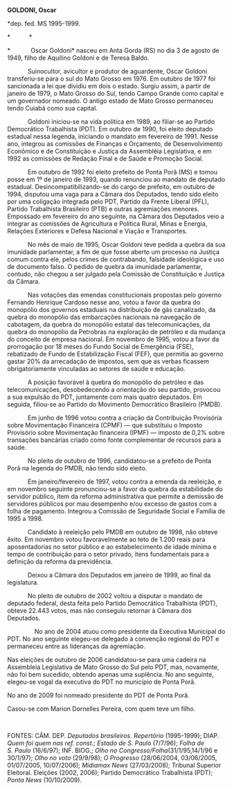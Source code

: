**GOLDONI, Oscar**

\*dep. fed. MS 1995-1999.

*           *

*            Oscar Goldoni* nasceu em Anta Gorda (RS) no dia 3 de agosto
de 1949, filho de Aquilino Goldoni e de Teresa Baldo.

            Suinocultor, avicultor e produtor de aguardente, Oscar
Goldoni transferiu-se para o sul do Mato Grosso em 1976. Em outubro de
1977 foi sancionada a lei que dividiu em dois o estado. Surgiu assim, a
partir de janeiro de 1979, o Mato Grosso do Sul, tendo Campo Grande como
capital e um governador nomeado. O antigo estado de Mato Grosso
permaneceu tendo Cuiabá como sua capital.

            Goldoni iniciou-se na vida política em 1989, ao filiar-se ao
Partido Democrático Trabalhista (PDT). Em outubro de 1990, foi eleito
deputado estadual nessa legenda, iniciando o mandato em fevereiro de
1991. Nesse ano, integrou as comissões de Finanças e Orçamento, de
Desenvolvimento Econômico e de Constituição e Justiça da Assembléia
Legislativa, e em 1992 as comissões de Redação Final e de Saúde e
Promoção Social.

            Em outubro de 1992 foi eleito prefeito de Ponta Porã (MS) e
tomou posse em 1º de janeiro de 1993, quando renunciou ao mandato de
deputado estadual. Desincompatibilizando-se do cargo de prefeito, em
outubro de 1994, disputou uma vaga para a Câmara dos Deputados, tendo
sido eleito por uma coligação integrada pelo PDT, Partido da Frente
Liberal (PFL), Partido Trabalhista Brasileiro (PTB) e outras agremiações
menores. Empossado em fevereiro do ano seguinte, na Câmara dos Deputados
veio a integrar as comissões de Agricultura e Política Rural, Minas e
Energia, Relações Exteriores e Defesa Nacional e Viação e Transportes.

            No mês de maio de 1995, Oscar Goldoni teve pedida a quebra
da sua imunidade parlamentar, a fim de que fosse aberto um processo na
Justiça comum contra ele, pelos crimes de contrabando, falsidade
ideológica e uso de documento falso. O pedido de quebra da imunidade
parlamentar, contudo, não chegou a ser julgado pela Comissão de
Constituição e Justiça da Câmara.

            Nas votações das emendas constitucionais propostas pelo
governo Fernando Henrique Cardoso nesse ano, votou a favor da quebra do
monopólio dos governos estaduais na distribuição de gás canalizado, da
quebra do monopólio das embarcações nacionais na navegação de cabotagem,
da quebra do monopólio estatal das telecomunicações, da quebra do
monopólio da Petrobras na exploração de petróleo e da mudança do
conceito de empresa nacional. Em novembro de 1995, votou a favor da
prorrogação por 18 meses do Fundo Social de Emergência (FSE), rebatizado
de Fundo de Estabilização Fiscal (FEF), que permitia ao governo gastar
20% da arrecadação de impostos, sem que as verbas ficassem
obrigatoriamente vinculadas ao setores de saúde e educação.

            A posição favorável à quebra do monopólio do petróleo e das
telecomunicações, desobedecendo a orientação do seu partido, provocou a
sua expulsão do PDT, juntamente com mais quatro deputados. Em seguida,
filiou-se ao Partido do Movimento Democrático Brasileiro (PMDB).

            Em junho de 1996 votou contra a criação da Contribuição
Provisória sobre Movimentação Financeira (CPMF) — que substituiu o
Imposto Provisório sobre Movimentação financeira (IPMF) — imposto de
0,2% sobre transações bancárias criado como fonte complementar de
recursos para a saúde.

            No pleito de outubro de 1996, candidatou-se a prefeito de
Ponta Porã na legenda do PMDB, não tendo sido eleito.

            Em janeiro/fevereiro de 1997, votou contra a emenda da
reeleição, e em novembro seguinte pronunciou-se a favor da quebra da
estabilidade do servidor público, item da reforma administrativa que
permite a demissão de servidores públicos por mau desempenho e/ou
excesso de gastos com a folha de pagamento. Integrou a Comissão de
Seguridade Social e Família de 1995 a 1998.

            Candidato à reeleição pelo PMDB em outubro de 1998, não
obteve êxito. Em novembro votou favoravelmente ao teto de 1.200 reais
para aposentadorias no setor público e ao estabelecimento de idade
mínima e tempo de contribuição para o setor privado, itens fundamentais
para a definição da reforma da previdência.

            Deixou a Câmara dos Deputados em janeiro de 1999, ao final
da legislatura.

            No pleito de outubro de 2002 voltou a disputar o mandato de
deputado federal, desta feita pelo Partido Democrático Trabalhista
(PDT), obteve 22.443 votos, mas não conseguiu retornar à Câmara dos
Deputados.

                No ano de 2004 atuou como presidente da Executiva
Municipal do PDT. No ano seguinte elegeu-se delegado à convenção
regional do PDT e permaneceu entre as lideranças da agremiação.

Nas eleições de outubro de 2006 candidatou-se para uma cadeira na
Assembleia Legislativa de Mato Grosso do Sul pelo PDT, mas, novamente,
não foi bem sucedido, obtendo apenas uma suplência. No ano seguinte,
elegeu-se vogal da executiva do PDT no município de Ponta Porã.

No ano de 2009 foi nomeado presidente do PDT de Ponta Porã.

Casou-se com Marion Dornelles Pereira, com quem teve um filho.

 

FONTES: CÂM. DEP. *Deputados brasileiros. Repertório* (1995-1999); DIAP.
*Quem foi quem nas ref. const.*; *Estado de S. Paulo* (7/7/96); *Folha
de S. Paulo* (16/6/97); INF. BIOG.; *Olho no
Congresso/Folha*(31/1/95,14/1/96 e 30/1/97); *Olho no voto* (29/9/98);
*O Progresso* (28/06/2004, 03/06/2005, 01/07/2005, 10/07/2006);
*Midiamax News* (27/03/2008); Tribunal Superior Eleitoral. Eleições
(2002, 2006); Partido Democrático Trabalhista (PDT); *Ponta News*
(10/10/2009). 
